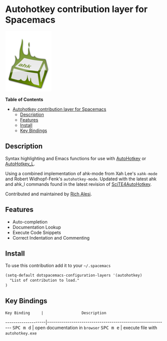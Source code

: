 # Autohotkey contribution layer for Spacemacs

![logo](ahk.png)

<!-- markdown-toc start - Don't edit this section. Run M-x markdown-toc/generate-toc again -->
**Table of Contents**

- [Autohotkey contribution layer for Spacemacs](#autohotkey-contribution-layer-for-spacemacs)
    - [Description](#description)
    - [Features](#features)
    - [Install](#install)
    - [Key Bindings](#key-bindings)

<!-- markdown-toc end -->

## Description

Syntax highlighting and Emacs functions for use with [AutoHotkey][] or
[AutoHotkey_L][].

Using a combined implementation of ahk-mode from Xah Lee's `xahk-mode`
and Robert Widhopf-Fenk's `autohotkey-mode`.  Updated with the latest
ahk and ahk_l commands found in the latest revision of
[SciTE4AutoHotkey][].

Contributed and maintained by [Rich Alesi][].

## Features

- Auto-completion
- Documentation Lookup
- Execute Code Snippets
- Correct Indentation and Commenting

## Install

To use this contribution add it to your `~/.spacemacs`

```elisp
(setq-default dotspacemacs-configuration-layers '(autohotkey)
  "List of contribution to load."
)
```

## Key Bindings

    Key Binding     |                 Description
--------------------|------------------------------------------------------------
<kbd>SPC m d</kbd>  | open documentation in `browser`
<kbd>SPC m e</kbd>  | execute file with `autohotkey.exe`

[AutoHotkey]: http://www.autohotkey.com
[AutoHotkey_L]: http://ahkscript.org
[SciTE4AutoHotkey]: http://fincs.ahk4.net/scite4ahk/
[Rich Alesi]: https://www.github.com/ralesi
